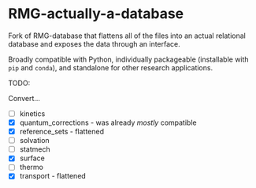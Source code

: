 # RMG-actually-a-database
Fork of RMG-database that flattens all of the files into an actual relational database and exposes the data through an interface.

Broadly compatible with Python, individually packageable (installable with `pip` and `conda`), and standalone for other research applications.

TODO:

Convert...
 - [ ] kinetics
 - [x] quantum_corrections - was already _mostly_ compatible
 - [x] reference_sets - flattened
 - [ ] solvation
 - [ ] statmech
 - [x] surface
 - [ ] thermo
 - [x] transport - flattened
